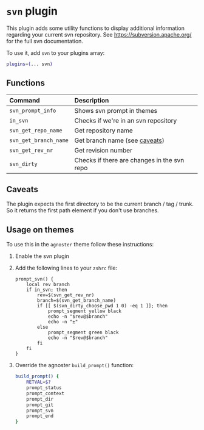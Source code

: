 # `svn` plugin

This plugin adds some utility functions to display additional information regarding your current
svn repository. See https://subversion.apache.org/ for the full svn documentation.

To use it, add `svn` to your plugins array:

```zsh
plugins=(... svn)
```

## Functions

| Command               | Description                                 |
| :-------------------- | :------------------------------------------ |
| `svn_prompt_info`     | Shows svn prompt in themes                  |
| `in_svn`              | Checks if we're in an svn repository        |
| `svn_get_repo_name`   | Get repository name                         |
| `svn_get_branch_name` | Get branch name (see [caveats](#caveats))   |
| `svn_get_rev_nr`      | Get revision number                         |
| `svn_dirty`           | Checks if there are changes in the svn repo |

## Caveats

The plugin expects the first directory to be the current branch / tag / trunk. So it returns
the first path element if you don't use branches.

## Usage on themes

To use this in the `agnoster` theme follow these instructions:

1. Enable the svn plugin

2. Add the following lines to your `zshrc` file:

   ```shell
   prompt_svn() {
       local rev branch
       if in_svn; then
           rev=$(svn_get_rev_nr)
           branch=$(svn_get_branch_name)
           if [[ $(svn_dirty_choose_pwd 1 0) -eq 1 ]]; then
               prompt_segment yellow black
               echo -n "$rev@$branch"
               echo -n "±"
           else
               prompt_segment green black
               echo -n "$rev@$branch"
           fi
       fi
   }
   ```

3. Override the agnoster `build_prompt()` function:

   ```zsh
   build_prompt() {
       RETVAL=$?
       prompt_status
       prompt_context
       prompt_dir
       prompt_git
       prompt_svn
       prompt_end
   }
   ```
